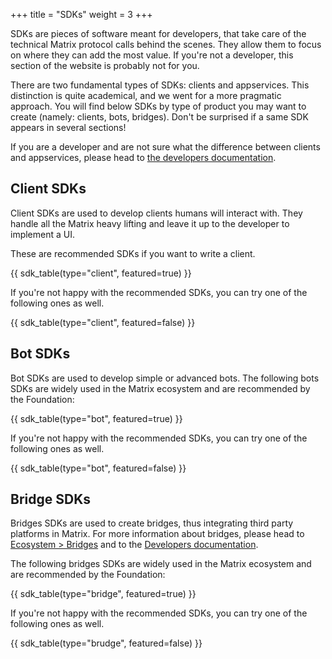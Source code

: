 +++
title = "SDKs"
weight = 3
+++

SDKs are pieces of software meant for developers, that take care of the
technical Matrix protocol calls behind the scenes. They allow them to focus on
where they can add the most value. If you're not a developer, this section of
the website is probably not for you.

There are two fundamental types of SDKs: clients and appservices. This
distinction is quite academical, and we went for a more pragmatic approach. You
will find below SDKs by type of product you may want to create (namely: clients,
bots, bridges). Don't be surprised if a same SDK appears in several sections!

If you are a developer and are not sure what the difference between clients and
appservices, please head to [the developers documentation](/docs/developers/).

## Client SDKs

Client SDKs are used to develop clients humans will interact with. They handle
all the Matrix heavy lifting and leave it up to the developer to implement a UI.

These are recommended SDKs if you want to write a client.

{{ sdk_table(type="client", featured=true) }}

If you're not happy with the recommended SDKs, you can try one of the following
ones as well.

{{ sdk_table(type="client", featured=false) }}

## Bot SDKs

Bot SDKs are used to develop simple or advanced bots. The following bots SDKs
are widely used in the Matrix ecosystem and are recommended by the Foundation:

{{ sdk_table(type="bot", featured=true) }}

If you're not happy with the recommended SDKs, you can try one of the following
ones as well.

{{ sdk_table(type="bot", featured=false) }}

## Bridge SDKs

Bridges SDKs are used to create bridges, thus integrating third party platforms
in Matrix. For more information about bridges, please head to [Ecosystem > Bridges](/ecosystem/bridges)
and to the [Developers documentation](/docs/developers).

The following bridges SDKs are widely used in the Matrix ecosystem and are
recommended by the Foundation:

{{ sdk_table(type="bridge", featured=true) }}

If you're not happy with the recommended SDKs, you can try one of the following
ones as well.

{{ sdk_table(type="brudge", featured=false) }}
